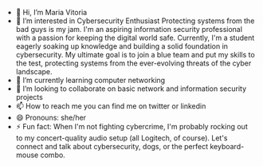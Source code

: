 - 👋 Hi, I’m Maria Vitoria
- 👀 I’m interested in Cybersecurity Enthusiast Protecting systems from the bad guys is my jam. I'm an aspiring information security professional with a passion for keeping the digital world safe. Currently, I'm a student eagerly soaking up knowledge and building a solid foundation in cybersecurity. My ultimate goal is to join a blue team and put my skills to the test, protecting systems from the ever-evolving threats of the cyber landscape.
- 🌱 I’m currently learning computer networking
- 💞️ I’m looking to collaborate on basic network and information security projects
- 📫 How to reach me you can find me on twitter or linkedin
- 😄 Pronouns: she/her
- ⚡ Fun fact: When I'm not fighting cybercrime, I'm probably rocking out to my concert-quality audio setup (all Logitech, of course). Let's connect and talk about cybersecurity, dogs, or the perfect keyboard-mouse combo.

<!---
cyberningning/cyberningning is a ✨ special ✨ repository because its `README.md` (this file) appears on your GitHub profile.
You can click the Preview link to take a look at your changes.
--->
